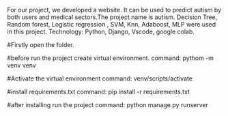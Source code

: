 For our project, we developed a website. It can be used to predict autism by both users and medical sectors.The project name is autism. Decision Tree, Random forest, Logistic regression , SVM, Knn, Adaboost, MLP were used in this project. 
Technology: Python, Django, Vscode, google colab.

#Firstly open the folder.

#before run the project create virtual environment.
command: pythom -m venv venv

#Activate the virtual environment
command: venv/scripts/activate

#install requirements.txt
command: pip install -r requirements.txt

#after installing run the project
command: python manage.py runserver





